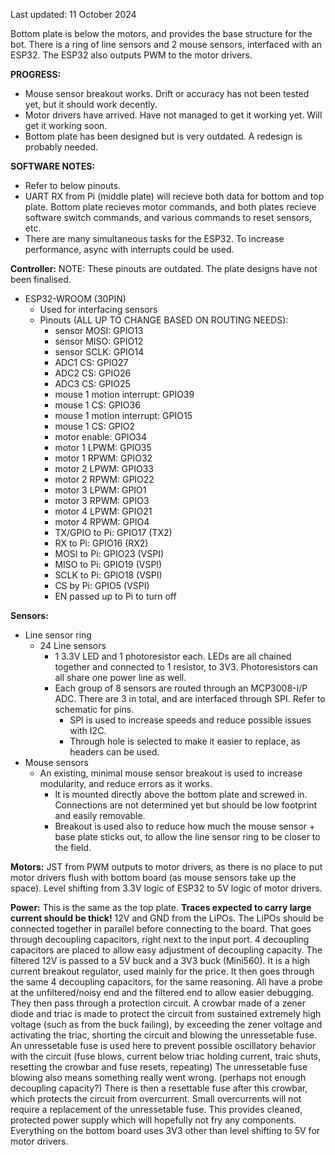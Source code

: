 Last updated: 11 October 2024

Bottom plate is below the motors, and provides the base structure for the bot. There is a ring of line sensors and 2 mouse sensors, interfaced with an ESP32. The ESP32 also outputs PWM to the motor drivers.

**PROGRESS:**
- Mouse sensor breakout works. Drift or accuracy has not been tested yet, but it should work decently.
- Motor drivers have arrived. Have not managed to get it working yet. Will get it working soon.
- Bottom plate has been designed but is very outdated. A redesign is probably needed.

**SOFTWARE NOTES:**
- Refer to below pinouts.
- UART RX from Pi (middle plate) will recieve both data for bottom and top plate. Bottom plate recieves motor commands, and both plates recieve software switch commands, and various commands to reset sensors, etc.
- There are many simultaneous tasks for the ESP32. To increase performance, async with interrupts could be used.

**Controller:**
NOTE: These pinouts are outdated. The plate designs have not been finalised.
- ESP32-WROOM (30PIN)
  - Used for interfacing sensors
  - Pinouts (ALL UP TO CHANGE BASED ON ROUTING NEEDS):
    - sensor MOSI: GPIO13
    - sensor MISO: GPIO12
    - sensor SCLK: GPIO14
    - ADC1 CS: GPIO27
    - ADC2 CS: GPIO26
    - ADC3 CS: GPIO25
    - mouse 1 motion interrupt: GPIO39
    - mouse 1 CS: GPIO36
    - mouse 1 motion interrupt: GPIO15
    - mouse 1 CS: GPIO2
    - motor enable: GPIO34
    - motor 1 LPWM: GPIO35
    - motor 1 RPWM: GPIO32
    - motor 2 LPWM: GPIO33
    - motor 2 RPWM: GPIO22
    - motor 3 LPWM: GPIO1
    - motor 3 RPWM: GPIO3
    - motor 4 LPWM: GPIO21
    - motor 4 RPWM: GPIO4
    - TX/GPIO to Pi: GPIO17 (TX2)
    - RX to Pi: GPIO16 (RX2)
    - MOSI to Pi: GPIO23 (VSPI)
    - MISO to Pi: GPIO19 (VSPI)
    - SCLK to Pi: GPIO18 (VSPI)
    - CS by Pi: GPIO5 (VSPI)
    - EN passed up to Pi to turn off

**Sensors:**
- Line sensor ring
  - 24 Line sensors
    - 1 3.3V LED and 1 photoresistor each. LEDs are all chained together and connected to 1 resistor, to 3V3. Photoresistors can all share one power line as well.
    - Each group of 8 sensors are routed through an MCP3008-I/P ADC. There are 3 in total, and are interfaced through SPI. Refer to schematic for pins.
      - SPI is used to increase speeds and reduce possible issues with I2C.
      - Through hole is selected to make it easier to replace, as headers can be used.
- Mouse sensors
  - An existing, minimal mouse sensor breakout is used to increase modularity, and reduce errors as it works.
    - It is mounted directly above the bottom plate and screwed in. Connections are not determined yet but should be low footprint and easily removable.
    - Breakout is used also to reduce how much the mouse sensor + base plate sticks out, to allow the line sensor ring to be closer to the field.

**Motors:**
JST from PWM outputs to motor drivers, as there is no place to put motor drivers flush with bottom board (as mouse sensors take up the space).
Level shifting from 3.3V logic of ESP32 to 5V logic of motor drivers.

**Power:**
This is the same as the top plate.
**Traces expected to carry large current should be thick!**
12V and GND from the LiPOs. The LiPOs should be connected together in parallel before connecting to the board.
That goes through decoupling capacitors, right next to the input port. 4 decoupling capacitors are placed to allow easy adjustment of decoupling capacity.
The filtered 12V is passed to a 5V buck and a 3V3 buck (Mini560). It is a high current breakout regulator, used mainly for the price.
It then goes through the same 4 decoupling capacitors, for the same reasoning.
All have a probe at the unfiltered/noisy end and the filtered end to allow easier debugging.
They then pass through a protection circuit. A crowbar made of a zener diode and triac is made to protect the circuit from sustained extremely high voltage (such as from the buck failing), by exceeding the zener voltage and activating the triac, shorting the circuit and blowing the unressetable fuse.
An unressetable fuse is used here to prevent possible oscillatory behavior with the circuit (fuse blows, current below triac holding current, traic shuts, resetting the crowbar and fuse resets, repeating)
The unressetable fuse blowing also means something really went wrong. (perhaps not enough decoupling capacity?)
There is then a resettable fuse after this crowbar, which protects the circuit from overcurrent. Small overcurrents will not require a replacement of the unressetable fuse.
This provides cleaned, protected power supply which will hopefully not fry any components.
Everything on the bottom board uses 3V3 other than level shifting to 5V for motor drivers.